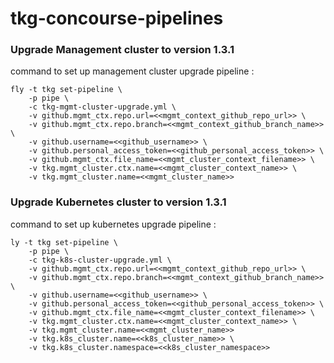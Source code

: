 # tkg-concourse-pipelines

### Upgrade Management cluster to version 1.3.1
command to set up management cluster upgrade pipeline : 
```
fly -t tkg set-pipeline \
    -p pipe \
    -c tkg-mgmt-cluster-upgrade.yml \
    -v github.mgmt_ctx.repo.url=<<mgmt_context_github_repo_url>> \
    -v github.mgmt_ctx.repo.branch=<<mgmt_context_github_branch_name>> \
    -v github.username=<<github_username>> \
    -v github.personal_access_token=<<github_personal_access_token>> \
    -v github.mgmt_ctx.file_name=<<mgmt_cluster_context_filename>> \
    -v tkg.mgmt_cluster.ctx.name=<<mgmt_cluster_context_name>> \
    -v tkg.mgmt_cluster.name=<<mgmt_cluster_name>>
```

### Upgrade Kubernetes cluster to version 1.3.1
command to set up kubernetes upgrade pipeline : 
```
ly -t tkg set-pipeline \
    -p pipe \
    -c tkg-k8s-cluster-upgrade.yml \
    -v github.mgmt_ctx.repo.url=<<mgmt_context_github_repo_url>> \
    -v github.mgmt_ctx.repo.branch=<<mgmt_context_github_branch_name>> \
    -v github.username=<<github_username>> \
    -v github.personal_access_token=<<github_personal_access_token>> \
    -v github.mgmt_ctx.file_name=<<mgmt_cluster_context_filename>> \
    -v tkg.mgmt_cluster.ctx.name=<<mgmt_cluster_context_name>> \
    -v tkg.mgmt_cluster.name=<<mgmt_cluster_name>>
    -v tkg.k8s_cluster.name=<<k8s_cluster_name>> \
    -v tkg.k8s_cluster.namespace=<<k8s_cluster_namespace>>
```
